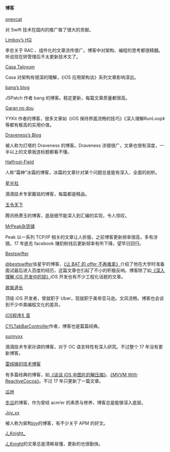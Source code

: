 #### 博客



[onevcat](https://onevcat.com/#blog)

对 Swift 技术在国内的推广做了很大的贡献。



[Limboy’s HQ](https://limboy.me/category/tech.html)

李忠关于 RAC 、组件化的文章流传很广。博客中对架构、编程的思考都很精髓。听说现在转管理后不太更新技术文了。



[Casa Taloyum](https://casatwy.com/)

Casa 对架构有很深的理解，《iOS 应用架构谈》系列文章影响深远。



[bang’s blog](http://blog.cnbang.net/)

JSPatch 作者 bang 的博客。稳定更新，每篇文章质量都很高。



[Garan no dou](https://blog.ibireme.com/)

YYKit 作者的博客，很多文章如《iOS 保持界面流畅的技巧》《深入理解RunLoop》等都有极高的实用价值。



[Draveness’s Blog](https://draveness.me/index)

被人称为灯塔的 Draveness 的博客。Draveness 涉猎很广，文章也很有深度，一半以上的文章我连标题都看不懂。



[Halfrost-Field](https://halfrost.com/)

人称“霜神”冰霜的博客，冰霜的文章针对某个问题总是能有深入、全面的剖析。



[星光社](https://ming1016.github.io/)

滴滴技术专家戴铭的博客，每篇都是精品。



[玉令天下](http://yulingtianxia.com/)

腾讯杨萧玉的博客，底层细节能深入到汇编的实现，令人惊叹。



[MrPeak杂货铺](http://mrpeak.cn/)

Peak 以一系列 TCP/IP 相关的文章让人折服，之前博客更新频率很高，多有涉猎。17 年底去 facebook 赚奶粉钱后更新频率有所下降，望早日回归。



[Bestswifter](https://juejin.im/user/57638ad8207703006b06e3ef/posts)

[@bestswifter](https://link.jianshu.com/?t=https%3A%2F%2Fgithub.com%2Fbestswifter%2Fblog)张星宇的博客，[《让 BAT 的 offer 不再难拿》](https://github.com/bestswifter/blog/blob/master/articles/bat-offer.md)介绍了他在大学时准备面试最后进入百度的经历，这篇文章也引起了不小的积极反响。博客除了如[《深入理解 iOS 开发中的锁》](https://github.com/bestswifter/blog/blob/master/articles/ios-lock.md)iOS 开发也有不少工程化话题的文章。



[故胤道长](https://www.jianshu.com/u/8d5b91490ca5)

顶级 iOS 开发者，曾就职于 Uber，现就职于美帝亚马逊。文风流畅，博客也会谈到不少中美编程文化的差异。



[iOS程序犭袁](https://www.jianshu.com/u/96a14318a4de)

[CYLTabBarController](https://github.com/ChenYilong/CYLTabBarController)作者，博客也是篇篇经典。



[sunnyxx](http://blog.sunnyxx.com/)

滴滴技术专家孙源的博客，对于 OC 语言特性有深入研究。不过整个 17 年没有更新博客。



[雷纯锋的技术博客](http://blog.leichunfeng.com/blog/archives/)

有多篇经典的博客，如[《谈谈 iOS 中图片的解压缩》](http://blog.leichunfeng.com/blog/2017/02/20/talking-about-the-decompression-of-the-image-in-ios/)、[《MVVM With ReactiveCocoa》](http://blog.leichunfeng.com/blog/2016/02/27/mvvm-with-reactivecocoa/)。不过 17 年只更新了一篇文章。



[瓜地](https://www.desgard.com/)

[冬瓜](https://weibo.com/desgard?is_hot=1)的博客，作为曾经 acm‘er 的素质与修养，博客总是能够深入底层。



[Joy_xx](https://juejin.im/user/5656f11760b28da566412f03/posts)

被人称为架构[joy](https://weibo.com/joyzxc?is_hot=1)的博客，有不少关于 APM 的好文。



[J_Knight_](https://juejin.im/user/57f8ffda2e958a005581e3c0/posts)

[J_Knight](https://weibo.com/u/1929625262)的文章总是清晰易懂，更新的也很勤快。

